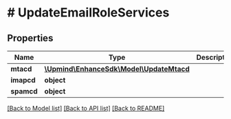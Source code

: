 # # UpdateEmailRoleServices

## Properties

Name | Type | Description | Notes
------------ | ------------- | ------------- | -------------
**mtacd** | [**\Upmind\EnhanceSdk\Model\UpdateMtacd**](UpdateMtacd.md) |  | [optional]
**imapcd** | **object** |  | [optional]
**spamcd** | **object** |  | [optional]

[[Back to Model list]](../../README.md#models) [[Back to API list]](../../README.md#endpoints) [[Back to README]](../../README.md)
